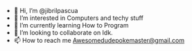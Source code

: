 - 👋 Hi, I’m @jibrilpascua
- 👀 I’m interested in Computers and techy stuff
- 🌱 I’m currently learning How to Program
- 💞️ I’m looking to collaborate on Idk.
- 📫 How to reach me Awesomedudepokemaster@gmail.com

<!---
jibrilpascua/jibrilpascua is a ✨ special ✨ repository because its `README.md` (this file) appears on your GitHub profile.
You can click the Preview link to take a look at your changes.
--->
